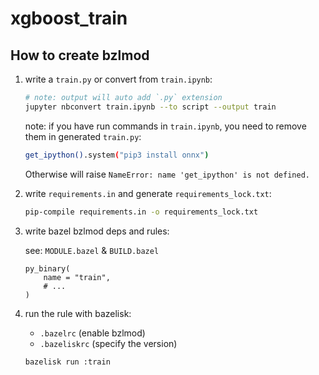 # xgboost_train

## How to create bzlmod

1. write a `train.py` or convert from `train.ipynb`:

   ```bash
   # note: output will auto add `.py` extension
   jupyter nbconvert train.ipynb --to script --output train
   ```

   note: if you have run commands in `train.ipynb`, you need to remove them in generated `train.py`:

   ```bash
   get_ipython().system("pip3 install onnx")
   ```

   Otherwise will raise `NameError: name 'get_ipython' is not defined.`

2. write `requirements.in` and generate `requirements_lock.txt`:

   ```bash
   pip-compile requirements.in -o requirements_lock.txt
   ```

3. write bazel bzlmod deps and rules:

   see: `MODULE.bazel` & `BUILD.bazel`

   ```starlark
   py_binary(
       name = "train",
       # ...
   )
   ```

4. run the rule with bazelisk:

   - `.bazelrc` (enable bzlmod)
   - `.bazeliskrc` (specify the version)

   ```bash
   bazelisk run :train
   ```
